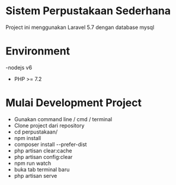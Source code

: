 # Sistem Perpustakaan Sederhana
Project ini menggunakan Laravel 5.7 dengan database mysql

# Environment
-nodejs v6
- PHP >= 7.2

# Mulai Development Project
- Gunakan command line / cmd / terminal
- Clone project dari repository
- cd perpustakaan/
- npm install
- composer install --prefer-dist
- php artisan clear:cache
- php artisan config:clear
- npm run watch
- buka tab terminal baru
- php artisan serve
